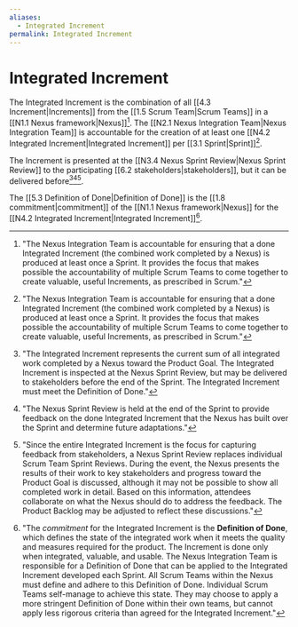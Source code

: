 ```yaml
---
aliases:
  - Integrated Increment
permalink: Integrated Increment
---
```

# Integrated Increment

The Integrated Increment is the combination of all [[4.3 Increment|Increments]] from the [[1.5 Scrum Team|Scrum Teams]] in a [[N1.1 Nexus framework|Nexus]][^nit-is-accountable]. The [[N2.1 Nexus Integration Team|Nexus Integration Team]] is accountable for the creation of at least one [[N4.2 Integrated Increment|Integrated Increment]] per [[3.1 Sprint|Sprint]][^nit-is-accountable].

The Increment is presented at the [[N3.4 Nexus Sprint Review|Nexus Sprint Review]] to the participating [[6.2 stakeholders|stakeholders]], but it can be delivered before[^represents-current-sum][^nexus-review-end-of-sprint][^since-entire-integrated].

The [[5.3 Definition of Done|Definition of Done]] is the [[1.8 commitment|commitment]] of the [[N1.1 Nexus framework|Nexus]] for the [[N4.2 Integrated Increment|Integrated Increment]][^commitment-ii-is-dod].

[^nit-is-accountable]: "The Nexus Integration Team is accountable for ensuring that a done Integrated Increment (the combined work completed by a Nexus) is produced at least once a Sprint. It provides the focus that makes possible the accountability of multiple Scrum Teams to come together to create valuable, useful Increments, as prescribed in Scrum."[^nexus-guide-2021]

[^nexus-review-end-of-sprint]: "The Nexus Sprint Review is held at the end of the Sprint to provide feedback on the done Integrated Increment that the Nexus has built over the Sprint and determine future adaptations."[^nexus-guide-2021]

[^since-entire-integrated]: "Since the entire Integrated Increment is the focus for capturing feedback from stakeholders, a Nexus Sprint Review replaces individual Scrum Team Sprint Reviews. During the event, the Nexus presents the results of their work to key stakeholders and progress toward the Product Goal is discussed, although it may not be possible to show all completed work in detail. Based on this information, attendees collaborate on what the Nexus should do to address the feedback. The Product Backlog may be adjusted to reflect these discussions."[^nexus-guide-2021]

[^represents-current-sum]: "The Integrated Increment represents the current sum of all integrated work completed by a Nexus toward the Product Goal. The Integrated Increment is inspected at the Nexus Sprint Review, but may be delivered to stakeholders before the end of the Sprint. The Integrated Increment must meet the Definition of Done."[^nexus-guide-2021]

[^commitment-ii-is-dod]: "The *commitment* for the Integrated Increment is the **Definition of Done**, which defines the state of the integrated work when it meets the quality and measures required for the product. The Increment is done only when integrated, valuable, and usable. The Nexus Integration Team is responsible for a Definition of Done that can be applied to the Integrated Increment developed each Sprint. All Scrum Teams within the Nexus must define and adhere to this Definition of Done. Individual Scrum Teams self-manage to achieve this state. They may choose to apply a more stringent Definition of Done within their own teams, but cannot apply less rigorous criteria than agreed for the Integrated Increment."[^nexus-guide-2021]

[^nexus-guide-2021]: [[N1.2 Nexus Guide|Nexus Guide (2021)]]
